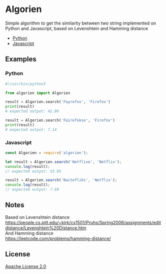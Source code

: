 # Algorien
Simple algorithm to get the similarity between two string implemented on Python and Javascript, based on Levenshtein and Hamming distance
* [Python](python/algorien.py)
* [Javascript](javascript/algorien.mjs)

## Examples
### Python
```python
#!/usr/bin/python3

from algorien import Algorien

result = Algorien.search('Fayrefox', 'Firefox')
print(result)
# expected output: 42.86

result = Algorien.search('Fairefokse', 'Firefox')
print(result)
# expected output: 7.14
```
### Javascript
```js
const Algorien = require('algorien');

let result = Algorien.search('Netflixe', 'Netflix');
console.log(result);
// expected output: 53.85

result = Algorien.search('Naitefliks', 'Netflix');
console.log(result);
// expected output: 7.69
```

## Notes
Based on Levenshtein distance</br>
https://people.cs.pitt.edu/~kirk/cs1501/Pruhs/Spring2006/assignments/editdistance/Levenshtein%20Distance.htm</br>
And Hamming distance</br>
https://leetcode.com/problems/hamming-distance/

## License
[Apache License 2.0](https://choosealicense.com/licenses/apache-2.0/)
